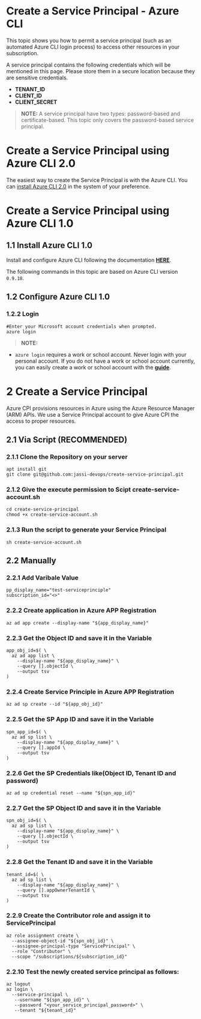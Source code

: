 # Create a Service Principal - Azure CLI

This topic shows you how to permit a service principal (such as an automated Azure CLI login process) to access other resources in your subscription.

A service principal contains the following credentials which will be mentioned in this page. Please store them in a secure location because they are sensitive credentials.

- **TENANT_ID**
- **CLIENT_ID**
- **CLIENT_SECRET** 

>**NOTE:** A service principal have two types: password-based and certificate-based. This topic only covers the password-based service principal.

# Create a Service Principal using Azure CLI 2.0

The easiest way to create the Service Principal is with the Azure CLI. You can [install Azure CLI 2.0](https://docs.microsoft.com/en-us/cli/azure/install-azure-cli) in the system of your preference.

# Create a Service Principal using Azure CLI 1.0

## 1.1 Install Azure CLI 1.0

Install and configure Azure CLI following the documentation [**HERE**](http://azure.microsoft.com/en-us/documentation/articles/xplat-cli/).

The following commands in this topic are based on Azure CLI version `0.9.18`.

## 1.2 Configure Azure CLI 1.0

### 1.2.2 Login

```
#Enter your Microsoft account credentials when prompted.
azure login 
```

>**NOTE:**
  * `azure login` requires a work or school account. Never login with your personal account. If you do not have a work or school account currently, you can easily create a work or school account with the [**guide**](https://azure.microsoft.com/en-us/documentation/articles/xplat-cli-connect/).

# 2 Create a Service Principal

Azure CPI provisions resources in Azure using the Azure Resource Manager (ARM) APIs. We use a Service Principal account to give Azure CPI the access to proper resources.

## 2.1 Via Script (RECOMMENDED)

### 2.1.1 Clone the Repository on your server
```
apt install git 
git clone git@github.com:jassi-devops/create-service-principal.git
```

### 2.1.2 Give the execute permission to Scipt create-service-account.sh
```
cd create-service-principal
chmod +x create-service-account.sh
```

### 2.1.3 Run the script to generate your Service Principal
```
sh create-service-account.sh
```

## 2.2 Manually

### 2.2.1 Add Varibale Value
```
pp_display_name="test-serviceprinciple"
subscription_id="<>"
```
### 2.2.2 Create application in Azure APP Registration
```
az ad app create --display-name "${app_display_name}"
```
### 2.2.3 Get the Object ID and save it in the Variable
```
app_obj_id=$( \
  az ad app list \
    --display-name "${app_display_name}" \
    --query [].objectId \
    --output tsv
)
```
### 2.2.4 Create Service Principle in Azure APP Registration
```
az ad sp create --id "${app_obj_id}"
```
### 2.2.5 Get the SP App ID and save it in the Variable
```
spn_app_id=$( \
  az ad sp list \
    --display-name "${app_display_name}" \
    --query [].appId \
    --output tsv
)
```
### 2.2.6 Get the SP Credentials like(Object ID, Tenant ID and password)
```
az ad sp credential reset --name "${spn_app_id}"
```
### 2.2.7 Get the SP Object ID and save it in the Variable
```
spn_obj_id=$( \
  az ad sp list \
    --display-name "${app_display_name}" \
    --query [].objectId \
    --output tsv
)
```
### 2.2.8 Get the Tenant ID and save it in the Variable
```
tenant_id=$( \
  az ad sp list \
    --display-name "${app_display_name}" \
    --query [].appOwnerTenantId \
    --output tsv
)
```
### 2.2.9 Create the Contributor role and assign it to ServicePrincipal
```
az role assignment create \
  --assignee-object-id "${spn_obj_id}" \
  --assignee-principal-type "ServicePrincipal" \
  --role "Contributor" \
  --scope "/subscriptions/${subscription_id}"
```
### 2.2.10 Test the newly created service principal as follows:
```
az logout
az login \
  --service-principal \
   --username "${spn_app_id}" \
   --password "<your_service_principal_password>" \
   --tenant "${tenant_id}"
```
